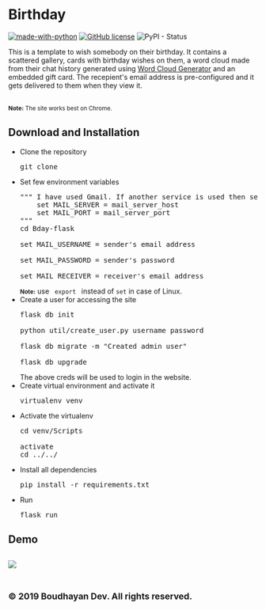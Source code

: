 <h1>Birthday</h1>

[![made-with-python](https://img.shields.io/badge/Made%20with-Python-blue.svg?longCache=true&style=plastic)](https://www.python.org/) [![GitHub license](https://img.shields.io/aur/license/yaourt.svg?style=popout-square?longCache=true&style=plastic)](https://github.com/Naereen/StrapDown.js/blob/master/LICENSE) ![PyPI - Status](https://img.shields.io/pypi/status/Django.svg?style=plastic)

<p>
This is a template to wish somebody on their birthday. It contains a scattered gallery, cards with birthday wishes 
on them, a word cloud made from their chat history generated using <a href="https://github.com/amueller/word_cloud">Word Cloud Generator</a> and an embedded gift card. The recepient's email address is pre-configured and it gets delivered to them when they view it. 
</p>
<br>
<small><strong>Note:</strong> The site works best on Chrome. </small>

<h2> Download and Installation</h2>
<ul>
<li> Clone the repository</li>
<pre>git clone</pre>
<li> Set few environment variables </li>
<pre>
""" I have used Gmail. If another service is used then set the following optional variables as well.
    set MAIL_SERVER = mail_server_host
    set MAIL_PORT = mail_server_port
"""
cd Bday-flask<br>
set MAIL_USERNAME = sender's email address<br>
set MAIL_PASSWORD = sender's password<br>
set MAIL_RECEIVER = receiver's email address
</pre>
<small><strong>Note:</strong></small> use <code> export </code> instead of <code>set</code> in case of Linux.
<li>Create a user for accessing the site</li>
<pre>
flask db init<br>
python util/create_user.py username password<br>
flask db migrate -m "Created admin user"<br>
flask db upgrade
</pre>
The above creds will be used to login in the website.
<li>Create virtual environment and activate it</li>
<pre>
virtualenv venv
</pre>
<li>Activate the virtualenv</li>
<pre>
cd venv/Scripts<br>
activate
cd ../../
</pre>
<li>Install all dependencies</li>
<pre>
pip install -r requirements.txt
</pre>
<li> Run</li>
<pre>
flask run
</pre>
</ul>

<h2>Demo<h2>

![](demo/demo.gif)


<br>
<strong><small>© 2019 Boudhayan Dev.  All rights reserved.</small></strong>